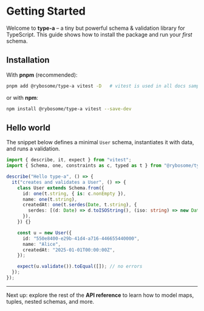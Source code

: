 # Getting Started

Welcome to **type-a** – a tiny but powerful schema & validation library for TypeScript.
This guide shows how to install the package and run your _first_ schema.

## Installation

With **pnpm** (recommended):

```bash
pnpm add @rybosome/type-a vitest -D   # vitest is used in all docs samples
```

or with **npm**:

```bash
npm install @rybosome/type-a vitest --save-dev
```

## Hello world

The snippet below defines a minimal `User` schema, instantiates it with data, and
runs a validation.

```typescript
import { describe, it, expect } from "vitest";
import { Schema, one, constraints as c, typed as t } from "@rybosome/type-a";

describe("Hello type-a", () => {
  it("creates and validates a User", () => {
    class User extends Schema.from({
      id: one(t.string, { is: c.nonEmpty }),
      name: one(t.string),
      createdAt: one(t.serdes(Date, t.string), {
        serdes: [(d: Date) => d.toISOString(), (iso: string) => new Date(iso)],
      }),
    }) {}

    const u = new User({
      id: "550e8400-e29b-41d4-a716-446655440000",
      name: "Alice",
      createdAt: "2025-01-01T00:00:00Z",
    });

    expect(u.validate()).toEqual([]); // no errors
  });
});
```

---

Next up: explore the rest of the **API reference** to learn how to model maps,
tuples, nested schemas, and more.
